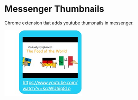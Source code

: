 # Messenger Thumbnails

Chrome extension that adds youtube thumbnails in messenger.

<img src="./screenshot.jpg" alt="extension screenshot">
